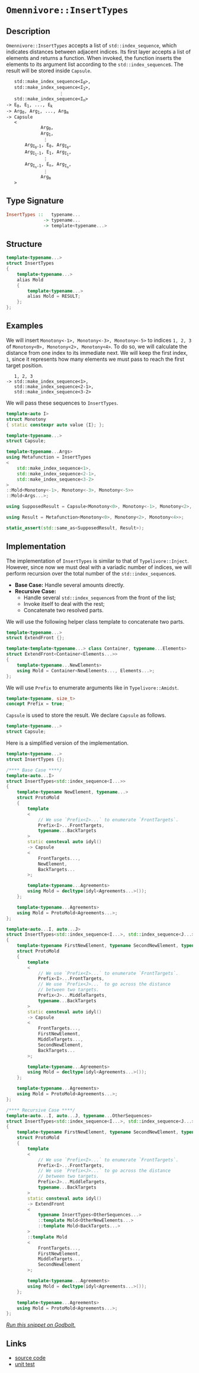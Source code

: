 <!-- Copyright 2024 Feng Mofan
SPDX-License-Identifier: Apache-2.0 -->

# `Omennivore::InsertTypes`

## Description

`Omennivore::InsertTypes` accepts a list of `std::index_sequence`, which indicates distances between adjacent indices.
Its first layer accepts a list of elements and returns a function.
When invoked, the function inserts the elements to its argument list according to the `std::index_sequence`s.
The result will be stored inside `Capsule`.

<pre><code>   std::make_index_sequence&lt;I<sub>0</sub>&gt;,
   std::make_index_sequence&lt;I<sub>1</sub>&gt;,
                    &vellip;
   std::make_index_sequence&lt;I<sub>n</sub>&gt;
-> E<sub>0</sub>, E<sub>1</sub>, ..., E<sub>k</sub>
-> Arg<sub>0</sub>, Arg<sub>1</sub>, ..., Arg<sub>m</sub>
-> Capsule
   <
             Arg<sub>0</sub>,
             Arg<sub>1</sub>,
              &vellip;
       Arg<sub>I<sub>0</sub>-1</sub>, E<sub>0</sub>, Arg<sub>I<sub>0</sub></sub>,
       Arg<sub>I<sub>1</sub>-1</sub>, E<sub>1</sub>, Arg<sub>I<sub>1</sub></sub>,
              &vellip;
       Arg<sub>I<sub>n</sub>-1</sub>, E<sub>n</sub>, Arg<sub>I<sub>n</sub></sub>,
              &vellip;
             Arg<sub>m</sub>
   ></code></pre>

## Type Signature

```Haskell
InsertTypes ::   typename...
              -> typename...
              -> template<typename...>
```

## Structure

```C++
template<typename...>
struct InsertTypes
{
    template<typename...>
    alias Mold
    {
        template<typename...>
        alias Mold = RESULT;
    };
};
```

## Examples

We will insert `Monotony<-1>, Monotony<-3>, Monotony<-5>` to indices `1, 2, 3` of `Monotony<0>, Monotony<2>, Monotony<4>`.
To do so, we will calculate the distance from one index to its immediate next.
We will keep the first index, `1`, since it represents how many elements we must pass to reach the first target position.

<pre><code>   1, 2, 3
-> std::make_index_sequence&lt;1&gt;,
   std::make_index_sequence&lt;2-1&gt;,
   std::make_index_sequence&lt;3-2&gt;</code></pre>

We will pass these sequences to `InsertTypes`.

```C++
template<auto I>
struct Monotony
{ static constexpr auto value {I}; };

template<typename...>
struct Capsule;

template<typename...Args>
using Metafunction = InsertTypes
<
    std::make_index_sequence<1>,
    std::make_index_sequence<2-1>,
    std::make_index_sequence<3-2>
>
::Mold<Monotony<-1>, Monotony<-3>, Monotony<-5>>
::Mold<Args...>;

using SupposedResult = Capsule<Monotony<0>, Monotony<-1>, Monotony<2>, Monotony<-3>, Monotony<4>, Monotony<-5>>;

using Result = Metafunction<Monotony<0>, Monotony<2>, Monotony<4>>;

static_assert(std::same_as<SupposedResult, Result>);
```

## Implementation

The implementation of `InsertTypes` is similar to that of `Typelivore::Inject`. However, since now we must deal with a variadic number of indices, we will perform recursion over the total number of the `std::index_sequence`s.

- **Base Case:** Handle several amounts directly.
- **Recursive Case:**
  - Handle several `std::index_sequence`s from the front of the list;
  - Invoke itself to deal with the rest;
  - Concatenate two resolved parts.

We will use the following helper class template to concatenate two parts.

```C++
template<typename...>
struct ExtendFront {};

template<template<typename...> class Container, typename...Elements>
struct ExtendFront<Container<Elements...>>
{
    template<typename...NewElements>
    using Mold = Container<NewElements..., Elements...>;
};
```

We will use `Prefix` to enumerate arguments like in `Typelivore::Amidst`.

```C++
template<typename, size_t>
concept Prefix = true;
```

`Capsule` is used to store the result. We declare `Capsule` as follows.

```C++
template<typename...>
struct Capsule;
```

Here is a simplified version of the implementation.

```C++
template<typename...>
struct InsertTypes {};

/**** Base Case ****/
template<auto...I>
struct InsertTypes<std::index_sequence<I...>>
{
    template<typename NewElement, typename...>
    struct ProtoMold
    {
        template
        <
            // We use `Prefix<I>...` to enumerate `FrontTargets`.
            Prefix<I>...FrontTargets,
            typename...BackTargets
        >
        static consteval auto idyl()
        -> Capsule
        <
            FrontTargets...,
            NewElement,
            BackTargets...
        >;

        template<typename...Agreements>
        using Mold = decltype(idyl<Agreements...>());
    };

    template<typename...Agreements>
    using Mold = ProtoMold<Agreements...>;
};

template<auto...I, auto...J>
struct InsertTypes<std::index_sequence<I...>, std::index_sequence<J...>>
{
    template<typename FirstNewElement, typename SecondNewElement, typename...>
    struct ProtoMold
    {
        template
        <
            // We use `Prefix<I>...` to enumerate `FrontTargets`.
            Prefix<I>...FrontTargets,
            // We use `Prefix<J>...` to go across the distance
            // between two targets.
            Prefix<J>...MiddleTargets,
            typename...BackTargets
        >
        static consteval auto idyl()
        -> Capsule
        <
            FrontTargets...,
            FirstNewElement,
            MiddleTargets...,
            SecondNewElement,
            BackTargets...
        >;

        template<typename...Agreements>
        using Mold = decltype(idyl<Agreements...>());
    };

    template<typename...Agreements>
    using Mold = ProtoMold<Agreements...>;
};

/**** Recursive Case ****/
template<auto...I, auto...J, typename...OtherSequences>
struct InsertTypes<std::index_sequence<I...>, std::index_sequence<J...>, OtherSequences...>
{
    template<typename FirstNewElement, typename SecondNewElement, typename...OtherNewElements>
    struct ProtoMold
    {
        template
        <
            // We use `Prefix<I>...` to enumerate `FrontTargets`.
            Prefix<I>...FrontTargets,
            // We use `Prefix<J>...` to go across the distance
            // between two targets.
            Prefix<J>...MiddleTargets,
            typename...BackTargets
        >
        static consteval auto idyl()
        -> ExtendFront
        <
            typename InsertTypes<OtherSequences...>
            ::template Mold<OtherNewElements...>
            ::template Mold<BackTargets...>
        >
        ::template Mold
        <
            FrontTargets...,
            FirstNewElement,
            MiddleTargets...,
            SecondNewElement
        >;

        template<typename...Agreements>
        using Mold = decltype(idyl<Agreements...>());
    };

    template<typename...Agreements>
    using Mold = ProtoMold<Agreements...>;
};
```

[*Run this snippet on Godbolt.*](https://godbolt.org/#z:OYLghAFBqd5QCxAYwPYBMCmBRdBLAF1QCcAaPECAMzwBtMA7AQwFtMQByARg9KtQYEAysib0QXACx8BBAKoBnTAAUAHpwAMvAFYTStJg1DIApACYAQuYukl9ZATwDKjdAGFUtAK4sGIAKwAzKSuADJ4DJgAcj4ARpjEEv4AbKQADqgKhE4MHt6%2BAcEZWY4C4ZExLPGJXCm2mPalDEIETMQEeT5%2BQfWNOS1tBOXRcQlJqQqt7Z0FPZODw5XV4wCUtqhexMjsHOaBEcjeWADUJoFuXo60hACeZ9gmGgCCewdHmKfnyJPoWFT3jxeZn2DEOXhOZzcBBuaUwAH0CMQmIQFADnoCAPQAKhxWOO2FUBFcADFiLJjrisRjAUSWGkDETIdDYcw2AA6Dlop6TYheBz4wkksmCU4AdisooAImcrOjnrT6UxGecFQzMEyYYxWJgOWz7sdDkwFApjh5BMjImRjsyteyOdh6GxBKjAg9njy%2BQQBUSGOhSbJIWbWhEEpCHZgnQQFLqAa7ASZxYDjsnrRHFcqoZrWTqOVFMAB3cORl1up4p45eLJGY4AWU86E%2BktNsgtofOecLjsYUd1pHxXedMbjgVlLylMvjz2xuOOymImBoqgpuOp8rTao1LO1fayAC94QQuWhQZg0l65wu8Euzk3EV51SPJ09pzjTUw0govPRlzjV09VUqD6Zludp6nG7p3vybjvp%2B9ATnKz6UscACSDBKO0AAqmompSf4ARmNrZkOpYevyqHoQQWGwiaCYStKj4IS%2BeIWEaHzQUoP5UjS66AZCTCXKgurIVypFeuRCSUdhkI/CAIARFgqhwkoACO94npCyHEVytFJim%2BFAYR2rHB2Rbdn2hmgVy5aibOZJEHWtDoLpyY6c85blvpznuZCXnuSmGIYscADqHyVh8JjJBoF6Lhp9wxpF1qoMcjA%2BAkgGnJF/qCBhbTAJgUYRRoepuX57nRVesWurqWWUbl%2BUKKQvmlRZOZsixyAANY5cQeUFSVflWaV8yOMgBoCJMmAAG5iMc/FEMceDoDctAQCsTXJgAtPq0Efl%2B6r9d55zre5NXdb10Yco1B2lcZBamYIV1ljdKbtV1dU9py10prGo7HZ5KpZtqupPMA84Rt2JbHZWETALW9aNscWCHDaECLctkIg2DxbEata0MU9LnjvjXn/cBtqtZjmDg86g3JtD1YOQ2N62ag9n1hjoNU9jnLDr9RO/WudIbucc2CRyyF9qLuoAFIiZBYloRJVGYC6bgyXJvqYIpKlqdsGnETuBDoLJ8la0pmCqYwevnNLWngWOo4eTxBGA2wxzEngxCTCZA4EOZrsfEImDHugPvU371oB1pB02XOrOoIzXmuQT7meV9LlHen7kBcFoUcYV5WqJV2DxRoiXJQwqVIkSGUaKd72opFxUpzdhfF9Vwq1T19WPc9/mBSFFb55Fbc23FnIJfNwBJUwyBksa1oIB8%2BDzOpWfljn8QEPmVMMNa%2BZJVM53N33yaj24stVRyNaLeg9BnT3x0eVHHKvQ/fUt999s3cNeCjceE1pq0FmgJBaS0VprSzltV0b5dpwSzj5deKZ67dw%2BmyXup8PZewIGHSMGC%2B431%2BPfBuvYn4piDiHXBZkyHJjfiQz6n8M4PGJlnUmLVgac3DpDLO9NYaMwRkjWgKM0a0A5ljCGOMVh40dt9fmT4nZC14gDECFNOHFlpkPGGcNHIIzjmzRyYiuYSJ5swvm9EBaIRnAAJWDpsLIk02KsU4nhZ2QEpbi0lgJGW/sVG6gAPIECXsQIOlsTzcO5PLFCitMJSXOOrU22sLa6yAppExhtjYawUubUJ1sL4G2OAEoJITkkXTAqWZOCj0wGQDu7T23s7q%2Bx8eTY4FCBChwaeHJpREOSFISFQmm38UyxzsgndmB0KnNVccdRBjDs4DzzuFEe84YrnGElfPUk8kopTYNXRZddO7v0bkVGhtlLxF1WePNkKDzr4OejnQeYVa7n0viXCeZcp4zznpkE0gTl54FXnrJByZN75R3owfeh8SEnOeZcwhd9MCHNuTddhr9Z5vVQaiBBgy/K/3/uNIkQCQHzREatY60DsDeiFAGLFbgTktSiRRZWqtenBKSVbFW0dZnllkvpbRTlzgsv6WgjRN0eWuL5ZCOhGLOU3RFSmMViia6JxpSc659VSFAtqdgoVSLSpwuIdKy6JzWm%2BiFdM3m8jJmKuqb4jklMuFyrplWPh8NmaCOEeAwxXDJHSKTnIhClThZk26Wye16jsWaIZq6wITY9GjIMecMNxiynwTHOYp8TFKRZt/JiJCGEVZRmcbm7NJauIIVeKCd4nwLhXFuNpQWVS%2BKgLWSRSJdYGDxwYHcdE4pji4rGmhIkqg0jECJUlIB94xQWGEvzMU6aEJsJfimiCvIoIwT2qm7i1rNzk2Bj1cJvDaz5SYFQLwoImgI3EjE6i8ZM4p3ViwJgHV4QJOyckyEXB7i3IfU%2Bl9mtEk5KAmYDan7XTfqNrJR9z64Svp1uyyEgQNpmG0vbWSidzjts7Xcc4IGv1ww7UQLtkINqBDw5hwj2G3AbX8LGUsaH2aJv3XbCxh6hBeDSMUTA6AbGwS9MzHasEgLkYEJRjQZGBBYeI6B7AfZhNEfOMhsD%2BHJM4dI0puTlHJDiYIyJ4jNHhymKfIenjX4%2BMxqPa0U956ciQg05CMT6mJMUchIpmTynnPnC0wZzdEElR/zhEaCiEB1YKG1AF1WbGOOZC4yZoRfZYuHldNIjgaxaCcH8LwPwHAtCkFQJwWllhrB9o2FscKwIeCkAIJoFLawOoBDMGyUUZhJAAA4Wv%2BA0AATn8GYDQyQWvBDSxwSQvAWASA0BoUgWWct5Y4LwBQIBJtVeyyl0gcBYAwEQCADYBA0iXHIJQNAdI6B9O1JwVQLXkgbWSJIY4wBkCjSkGyMwvAuOEBIItPQ/BBAiDEOwKQMhBCKBUOoFbpBdBcFIPmJEaROA8FS%2BlzL1XcucD8ZcPbXpUBUGOBdq7N27sPeOE9swxwIAeGO/QUdewuArF4MtrQawIBICO2kE7ZAKAQBZ2zkAwApBmD4HQIkXtKCxGR7ECIbQbhw94OL5gxAbh%2BNiNoYOy2KtHcjH4hgtApdg6wLELwwBoK0FoAt7gvAsCPqMOIXXnsVd4AcabnLWtbFEml%2BQQQDRkfXFiEieXHgsDI8RHgMbZvSAOOILEaLkoIyGGANcIw1W1hUAMMABQAA1PABY/Esjd994QohxAA7z8DtQyOIf6Fjygaw1h9B4FiAtyAaxUBnhyKbjaPwbymEK5YXrvBUDh%2BIItFW8A1h2Dt84CArgZh%2BEh2EEMSwxiQ%2BKNkAQ0%2B9DL6aIsUYNRejj%2BaFMDonguh6DHw4foB%2Bt9VEX7YA/a/IfzHaJf5YNP1ibG2BIBHHAMtTeR7NnHl3rtbt7tHtJBntSdcB3sqdytadKtE81gl4mAsBEhVpSA6tJBAg2ROtAhRRJANBJBmtIoNAUhOt9BOARtSAxtAguA2RkguB%2BtOsWs6D/BJBagsDUhps%2B9OB5tFtYCVtGdNsmdtt0d9sOcudKcogzsOA2gWBJpRQNomADQDBqwuBOs2RqCnd8AiBB9jZIc89ftC9pBi8lBS8wddB%2Bdod3xpdP9v8OCUcOA0ddtLhjgsdZpiAZC5CFDDRlDVD1DSdydWdKdThgQzAYD6dVtBCxCEgDtOdUAKcxhpDZCNovDedOsuBJsaAhEEgFsIBRcwdZdJc3d8j5dFdlcHA3d1duxNdtdkc9cDcjcTc3cLdY9rcct8B5wz8HdkdndkBLgdgKsIgiQhsctvdfcbh/cdgcsg8Q8Ktw9I8lBo9Lc48YZE8%2BAU909M98xs9GBc9ZB9D/tDDZAS9QccszCK8E8u8rBLBa968R9csW9xpOB28jZO9q8e8ZsB8h8G8UDT8mgXBfQ78QhfQn9r8N8cgATQSyh59t8T8Gg98Bhpgj8Ch79YSz8BB4ShgoSr8d8H9D98gZ8b8FhMTn9R8St38X8hsbDf9OBXD3D5DFDY8icfC2Qy4IAICtCgiqDQi4DSAECkDKBP9yDKDVC8DRR/BOtRRRRAh8DJAbtIdbDZtuClsVj1stsdsMdojIjiAJC2BOBpD8cWAFBJpRpJoVC2Q1RJhXtNCPsdDAd88/sJADigdjDjidAQBggLDYczdrCkcwdZsHCMdnDsc9TbsDSjTjgTTVDzSvQydYiAiEgOTAguS%2BC1tmdYy2cNS0zKcQAjSOM4QIy4QoyAs3CbsBdMjhccixcJd5dCiqyFclcVdyjYiNctcddWjMB9dDcxAGjQ8mircJjzdbcOjh8wdujei3cBjPcwcRjJdxjA9B9pjeBZio8Y8rdljkzk8mBU8M8s8c9Q89CC99jbSjiy83SzjjBXibBvcvim97i0JOAMQZILjrBe9csPisBrzd9US/BJ9/jET8S58KhoSl9MgV9cg/z18QLN8iTr8fjz9BgATYK0SL9oLsTb9wL79kLAKsSP9X9SscKKSfSZtqTgzjhQzjTTSozwCrSoDOS6duTeSxgUChtBSQAzBVDAhAh/AOsWCJsOLRR%2Bsf9fSuDbAeCwipFUCQBJBRRntRSuApBOsRSsCuBRRSCOBAhCLOC5teCGdP8XtBKiKtKxK1hw8shnBJAgA%3D)

## Links

- [source code](../../../../conceptrodon/descend/omennivore/insert_types.hpp)
- [unit test](../../../../tests/unit/metafunctions/omennivore/insert_types.test.hpp)
